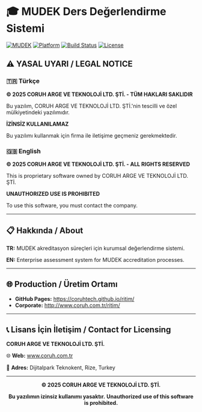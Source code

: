 # 🎓 MUDEK Ders Değerlendirme Sistemi

[![MUDEK](https://img.shields.io/badge/MUDEK-Akreditasyon-green.svg)](https://mudek.org.tr)
[![Platform](https://img.shields.io/badge/Platform-Web-orange.svg)]()
[![Build Status](https://img.shields.io/badge/Build-Production-brightgreen.svg)]()
[![License](https://img.shields.io/badge/License-Proprietary-red.svg)]()

## ⚠️ YASAL UYARI / LEGAL NOTICE

### 🇹🇷 Türkçe

**© 2025 CORUH ARGE VE TEKNOLOJİ LTD. ŞTİ. - TÜM HAKLARI SAKLIDIR**

Bu yazılım, CORUH ARGE VE TEKNOLOJİ LTD. ŞTİ.'nin tescilli ve özel mülkiyetindeki yazılımıdır.

**İZİNSİZ KULLANILAMAZ**

Bu yazılımı kullanmak için firma ile iletişime geçmeniz gerekmektedir.

### 🇬🇧 English

**© 2025 CORUH ARGE VE TEKNOLOJİ LTD. ŞTİ. - ALL RIGHTS RESERVED**

This is proprietary software owned by CORUH ARGE VE TEKNOLOJİ LTD. ŞTİ.

**UNAUTHORIZED USE IS PROHIBITED**

To use this software, you must contact the company.

---

## 📋 Hakkında / About

**TR:** MUDEK akreditasyon süreçleri için kurumsal değerlendirme sistemi.

**EN:** Enterprise assessment system for MUDEK accreditation processes.

---

## 🌐 Production / Üretim Ortamı

- **GitHub Pages:** https://coruhtech.github.io/ritim/
- **Corporate:** http://www.coruh.com.tr/ritim/

---

## 📞 Lisans İçin İletişim / Contact for Licensing

**CORUH ARGE VE TEKNOLOJİ LTD. ŞTİ.**

🌐 **Web:** www.coruh.com.tr

📍 **Adres:** Dijitalpark Teknokent, Rize, Turkey

---

<div align="center">

**© 2025 CORUH ARGE VE TEKNOLOJİ LTD. ŞTİ.**

**Bu yazılımın izinsiz kullanımı yasaktır.**
**Unauthorized use of this software is prohibited.**

</div>